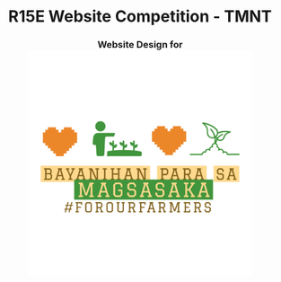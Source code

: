 <h1 align = "center">
    R15E Website Competition - TMNT
</h1>
<h3 align = "center">
    Website Design for <br>
    <a href = "https://github.com/karumadesu/TMNT_R15E-Website">
        <img src="https://github.com/karumadesu/TMNT_R15E-Website/blob/main/assets/images/logos/For our Farmers Logo.png" alt="For Our Farmers" width = "400px">
    </a>
</h3>